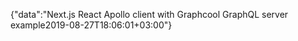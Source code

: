 {"data":"Next.js React Apollo client with Graphcool GraphQL server example2019-08-27T18:06:01+03:00"}
